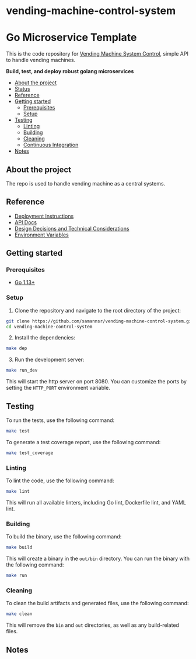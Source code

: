# vending-machine-control-system

# Go Microservice Template

This is the code repository for [Vending Machine System Control](https://www.github.com/samannsr/vending-machine-control-system), simple API to handle vending machines.

**Build, test, and deploy robust golang microservices**

<!-- START doctoc generated TOC please keep comment here to allow auto update -->
<!-- DON'T EDIT THIS SECTION, INSTEAD RE-RUN doctoc TO UPDATE -->

- [About the project](#about-the-project)
- [Status](#status)
- [Reference](#reference)
- [Getting started](#getting-started)
    - [Prerequisites](#prerequisites)
    - [Setup](#setup)
- [Testing](#testing)
    - [Linting](#linting)
    - [Building](#building)
    - [Cleaning](#cleaning)
    - [Continuous Integration](#continuous-integration)
- [Notes](#notes)

<!-- END doctoc generated TOC please keep comment here to allow auto update -->

## About the project

The repo is used to handle vending machine as a central systems.

## Reference

- [Deployment Instructions](docs/deployment.md)
- [API Docs](docs/api.md)
- [Design Decisions and Technical Considerations](docs/design.md)
- [Environment Variables](docs/env.md)

## Getting started

### Prerequisites

- [Go 1.13+](https://golang.org/doc/install)

### Setup

1. Clone the repository and navigate to the root directory of the project:

```bash
git clone https://github.com/samannsr/vending-machine-control-system.git
cd vending-machine-control-system
```

2. Install the dependencies:

```bash
make dep
```

3. Run the development server:

```bash
make run_dev
```

This will start the http server on port 8080. You can customize the ports by setting the `HTTP_PORT` environment variable.

## Testing

To run the tests, use the following command:

```bash
make test
```

To generate a test coverage report, use the following command:

```bash
make test_coverage
```

### Linting

To lint the code, use the following command:

```bash
make lint
```

This will run all available linters, including Go lint, Dockerfile lint, and YAML lint.

### Building

To build the binary, use the following command:

```bash
make build
```

This will create a binary in the `out/bin` directory. You can run the binary with the following command:

```bash
make run
```

### Cleaning

To clean the build artifacts and generated files, use the following command:

```bash
make clean
```

This will remove the `bin` and `out` directories, as well as any build-related files.

## Notes
